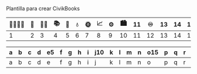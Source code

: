 Plantilla para crear CivikBooks

|:family_man_woman_girl_boy:|:stew:|:health_worker:|:books:|:busts_in_silhouette:|:droplet:|:sun_with_face:|:chart_with_upwards_trend:|:gear:|:cityscape:| 11|:infinity:|13 | 14| 15|16 | 17|
|------------ | -------------|------------ |------------ | -------------|------------ |------------ | -------------|------------ |------------ | -------------|------------ |------------ | -------------|------------ |------------ | -------------|
|1 | 2| 3|4 | 5| 6|7 | 8| 9|10 | 11| 12|13 | 14| 15|16 | 17|

|a| b| c|d|e5|f|g | h| i|j10 | k| l|m | n| o15|p | q|r|s |t20|
|------------ | -------------|------------ |------------ | -------------|------------ |------------ | -------------|------------ |------------ | -------------|------------ |------------ | -------------|------------ |------------ | -------------|------------ |------------ | -------------|
|a| b| c|d|e|f|g | h| i|j | k| l|m | n| o|p | q|r|s |t|
